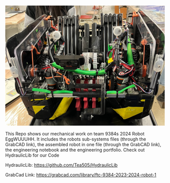 <p align="center">
  <img src="https://github.com/TheTheAloe/FTC9384-2024-Robot/blob/main/images/IMG_1351.jpg">
</p>
This Repo shows our mechanical work on team 9384s 2024 Robot EggWUUUHH. It includes the robots sub-systems files (through the GrabCAD link), the assembled robot in one file (through the GrabCAD link), the engineering notebook and the engineering portfolio.
Check out HydraulicLib for our Code


HydraulicLib: https://github.com/Tea505/HydraulicLib

GrabCad Link: https://grabcad.com/library/ftc-9384-2023-2024-robot-1
